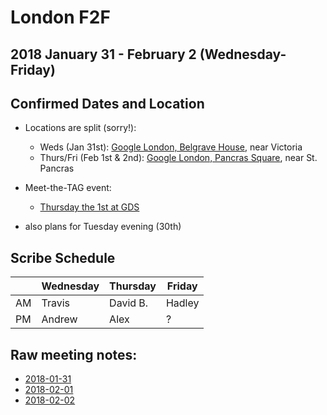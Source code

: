 # London F2F
## 2018 January 31 - February 2 (Wednesday-Friday)
## Confirmed Dates and Location

* Locations are split (sorry!):
  * Weds (Jan 31st): [Google London, Belgrave House](https://goo.gl/maps/oqtHFDJjXWn), near Victoria
  * Thurs/Fri (Feb 1st & 2nd): [Google London, Pancras Square](https://goo.gl/maps/HsoPUUEkQ7R2), near St. Pancras

* Meet-the-TAG event:
  * [Thursday the 1st at GDS](https://ti.to/w3c-tag/meet-the-tag-london)

* also plans for Tuesday evening (30th)

## Scribe Schedule
|    | Wednesday | Thursday | Friday |
| -- | --------- | -------- | ------ |
| AM | Travis    | David B. | Hadley |
| PM | Andrew    | Alex     | ?      |

## Raw meeting notes:
* [2018-01-31](https://cryptpad.w3ctag.org/code/#/1/view/JLx5LPxpDmvzEa7730rfnw/ZVd5WIy41f1Y9BJK3cbCV52GeHXJns6dKakxw1DQM1M/)
* [2018-02-01](https://cryptpad.w3ctag.org/code/#/1/view/QSL8iYiATXlRsxx7ITX5Nw/gVwKfF8uYFYFjF-k6U73QCx9odKA1ohLMtrHerICR2I/)
* [2018-02-02](https://cryptpad.w3ctag.org/code/#/1/view/aKq0ReU4W-mXj41lUT-3vg/dI-xTXvZMBs7RQSJ3-4DUyakfqXphWl0FwXaKcla0tY/)
